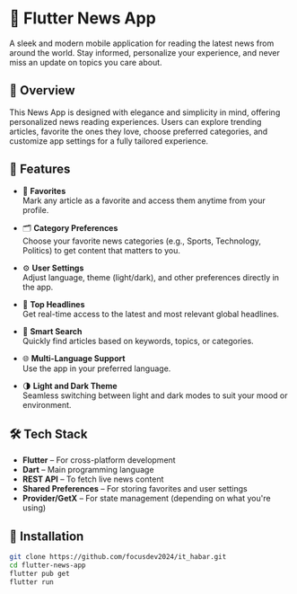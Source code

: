 # 📰 Flutter News App

A sleek and modern mobile application for reading the latest news from around the world. Stay informed, personalize your experience, and never miss an update on topics you care about.

## 🚀 Overview

This News App is designed with elegance and simplicity in mind, offering personalized news reading experiences. Users can explore trending articles, favorite the ones they love, choose preferred categories, and customize app settings for a fully tailored experience.

## 🌟 Features

- 🔖 **Favorites**  
  Mark any article as a favorite and access them anytime from your profile.

- 🗂️ **Category Preferences**  
  Choose your favorite news categories (e.g., Sports, Technology, Politics) to get content that matters to you.

- ⚙️ **User Settings**  
  Adjust language, theme (light/dark), and other preferences directly in the app.

- 📰 **Top Headlines**  
  Get real-time access to the latest and most relevant global headlines.

- 🔎 **Smart Search**  
  Quickly find articles based on keywords, topics, or categories.

- 🌐 **Multi-Language Support**  
  Use the app in your preferred language.

- 🌗 **Light and Dark Theme**  
  Seamless switching between light and dark modes to suit your mood or environment.

## 🛠️ Tech Stack

- **Flutter** – For cross-platform development  
- **Dart** – Main programming language  
- **REST API** – To fetch live news content  
- **Shared Preferences** – For storing favorites and user settings  
- **Provider/GetX** – For state management (depending on what you're using)

## 📲 Installation

```bash
git clone https://github.com/focusdev2024/it_habar.git
cd flutter-news-app
flutter pub get
flutter run
